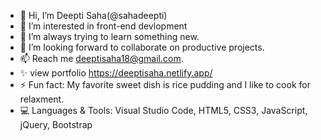 - 👋 Hi, I’m Deepti Saha(@sahadeepti)
- 👀 I’m interested in front-end devlopment
- 🌱 I’m always trying to learn something new.
- 💞️ I’m looking forward to collaborate on productive projects.
- 📫 Reach me deeptisaha18@gmail.com.
- ✨ view portfolio https://deeptisaha.netlify.app/
- ⚡ Fun fact: My favorite sweet dish is rice pudding and I like to cook for relaxment.
- 💻 Languages & Tools: Visual Studio Code, HTML5, CSS3, JavaScript, jQuery, Bootstrap



<!---
sahadeepti/sahadeepti is a ✨ special ✨ repository because its `README.md` (this file) appears on your GitHub profile.
You can click the Preview link to take a look at your changes.
--->
